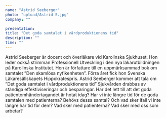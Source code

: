 ```yaml
---
name: "Astrid Seeberger"
photo: "upload/Astrid S.jpg" 
company: ""

presentation:
title: "Det goda samtalet i vårdproduktionens tid"
description: ""
time: ""
---
```


Astrid Seeberger är docent och överläkare vid Karolinska Sjukhuset.
Hon leder också strimman Professionell Utveckling i den nya läkarutbildningen
på Karolinska Institutet. Hon är författare till en uppmärksammad
bok om samtalet ”Den skamlösa nyfikenheten”. Förra året fick hon Svenska
Läkaresällskapets Hippokratespris. Astrid Seeberger kommer att tala om ”Det goda samtalet i vårdproduktionens tid”
Sjukvården drabbas av ständiga effektiviseringar och besparingar.  Har det lett
till att det goda patientomhändertagandet är hotat idag? Har vi inte längre tid för
de goda samtalen med patienterna? Behövs dessa samtal? Och vad sker ifall vi
inte längre har tid för dem? Vad sker med patienterna? Vad sker med oss som
arbetar?
